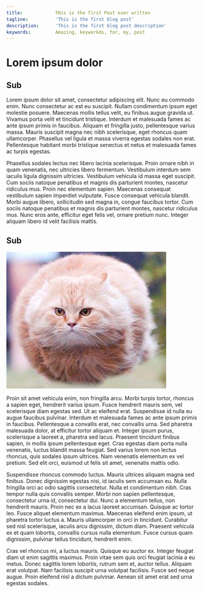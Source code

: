```yaml
---
title:            THis is the first Post ever written
tagline:          'This is the first blog post'
description:      'This is the first blog post description'
keywords:         Amazing, keyworkds, for, my, post
---
```


# Lorem ipsum dolor

## Sub

Lorem ipsum dolor sit amet, consectetur adipiscing elit. Nunc eu commodo enim. Nunc consectetur ac est eu suscipit. Nullam condimentum ipsum eget molestie posuere. Maecenas mollis tellus velit, eu finibus augue gravida ut. Vivamus porta velit et tincidunt tristique. Interdum et malesuada fames ac ante ipsum primis in faucibus. Aliquam et fringilla justo, pellentesque varius massa. Mauris suscipit magna nec nibh scelerisque, eget rhoncus quam ullamcorper. Phasellus vel ligula et massa viverra egestas sodales non erat. Pellentesque habitant morbi tristique senectus et netus et malesuada fames ac turpis egestas.

Phasellus sodales lectus nec libero lacinia scelerisque. Proin ornare nibh in quam venenatis, nec ultricies libero fermentum. Vestibulum interdum sem iaculis ligula dignissim ultricies. Vestibulum vehicula id massa eget suscipit. Cum sociis natoque penatibus et magnis dis parturient montes, nascetur ridiculus mus. Proin nec elementum sapien. Maecenas consequat vestibulum sapien imperdiet vulputate. Fusce consequat vehicula blandit. Morbi augue libero, sollicitudin sed magna in, congue faucibus tortor. Cum sociis natoque penatibus et magnis dis parturient montes, nascetur ridiculus mus. Nunc eros ante, efficitur eget felis vel, ornare pretium nunc. Integer aliquam libero id velit facilisis mattis.

## Sub

<img src="hover-cat.jpg" />

Proin sit amet vehicula enim, non fringilla arcu. Morbi turpis tortor, rhoncus a sapien eget, hendrerit varius ipsum. Fusce hendrerit mauris sem, vel scelerisque diam egestas sed. Ut ac eleifend erat. Suspendisse id nulla eu augue faucibus pulvinar. Interdum et malesuada fames ac ante ipsum primis in faucibus. Pellentesque a convallis erat, nec convallis urna. Sed pharetra malesuada dolor, at efficitur tortor aliquam et. Integer ipsum purus, scelerisque a laoreet a, pharetra sed lacus. Praesent tincidunt finibus sapien, in mollis ipsum pellentesque eget. Cras egestas diam porta nulla venenatis, luctus blandit massa feugiat. Sed varius lorem non lectus rhoncus, quis sodales ipsum ultrices. Nam venenatis elementum ex vel pretium. Sed elit orci, euismod ut felis sit amet, venenatis mattis odio.

Suspendisse rhoncus commodo luctus. Mauris ultrices aliquam magna sed finibus. Donec dignissim egestas nisi, id iaculis sem accumsan eu. Nulla fringilla orci ac odio sagittis consectetur. Nulla et condimentum nibh. Cras tempor nulla quis convallis semper. Morbi non sapien pellentesque, consectetur urna id, consectetur dui. Nunc a elementum tellus, non hendrerit mauris. Proin nec ex a lacus laoreet accumsan. Quisque ac tortor leo. Fusce aliquet elementum maximus. Maecenas eleifend enim ipsum, ut pharetra tortor luctus a. Mauris ullamcorper in orci in tincidunt. Curabitur sed nisl scelerisque, iaculis arcu dignissim, dictum diam. Praesent vehicula ex et quam lobortis, convallis cursus nulla elementum. Fusce cursus quam dignissim, pulvinar tellus tincidunt, hendrerit enim.

Cras vel rhoncus mi, a luctus mauris. Quisque eu auctor ex. Integer feugiat diam ut enim sagittis maximus. Proin vitae sem quis orci feugiat lacinia a eu metus. Donec sagittis lorem lobortis, rutrum sem et, auctor tellus. Aliquam erat volutpat. Nam facilisis suscipit urna volutpat facilisis. Fusce sed neque augue. Proin eleifend nisl a dictum pulvinar. Aenean sit amet erat sed urna egestas sodales.
